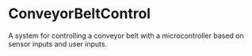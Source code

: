 # ConveyorBeltControl
A system for controlling a conveyor belt with a microcontroller based on sensor inputs and user inputs.

